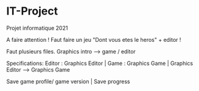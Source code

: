 # IT-Project
Projet informatique 2021

A faire attention ! Faut faire un jeu "Dont vous etes le heros" + editor !

Faut plusieurs files. Graphics intro --> game / editor

Specifications: 
Editor : Graphics Editor |
Game : Graphics Game |
Graphics Editor --> Graphics Game


Save game profile/ game version |
Save progress
